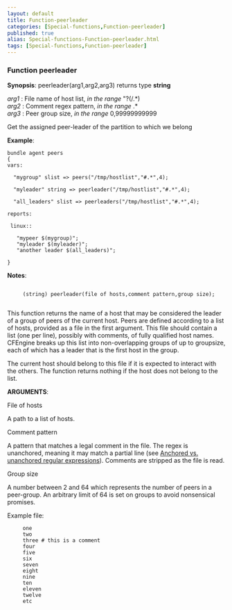 ```yaml
---
layout: default
title: Function-peerleader
categories: [Special-functions,Function-peerleader]
published: true
alias: Special-functions-Function-peerleader.html
tags: [Special-functions,Function-peerleader]
---
```


### Function peerleader

**Synopsis**: peerleader(arg1,arg2,arg3) returns type **string**

  
 *arg1* : File name of host list, *in the range* "?(/.\*)   
 *arg2* : Comment regex pattern, *in the range* .\*   
 *arg3* : Peer group size, *in the range* 0,99999999999   

Get the assigned peer-leader of the partition to which we belong

**Example**:  
   

```cf3
bundle agent peers
{
vars:

  "mygroup" slist => peers("/tmp/hostlist","#.*",4);

  "myleader" string => peerleader("/tmp/hostlist","#.*",4);

  "all_leaders" slist => peerleaders("/tmp/hostlist","#.*",4);

reports:

 linux::

   "mypeer $(mygroup)";
   "myleader $(myleader)";
   "another leader $(all_leaders)";

}
```

**Notes**:  
   

```cf3
     
     (string) peerleader(file of hosts,comment pattern,group size);
     
```

This function returns the name of a host that may be considered the
leader of a group of peers of the current host. Peers are defined
according to a list of hosts, provided as a file in the first argument.
This file should contain a list (one per line), possibly with comments,
of fully qualified host names. CFEngine breaks up this list into
non-overlapping groups of up to groupsize, each of which has a leader
that is the first host in the group.

The current host should belong to this file if it is expected to
interact with the others. The function returns nothing if the host does
not belong to the list.

**ARGUMENTS**:

File of hosts

A path to a list of hosts.   

Comment pattern

A pattern that matches a legal comment in the file. The regex is
unanchored, meaning it may match a partial line (see [Anchored vs.
unanchored regular
expressions](#Anchored-vs_002e-unanchored-regular-expressions)).
Comments are stripped as the file is read.   

Group size

A number between 2 and 64 which represents the number of peers in a
peer-group. An arbitrary limit of 64 is set on groups to avoid
nonsensical promises.

Example file:

```cf3
     one
     two
     three # this is a comment
     four
     five
     six
     seven
     eight
     nine
     ten
     eleven
     twelve
     etc
     
```
